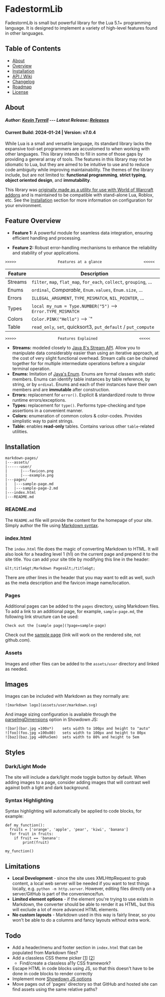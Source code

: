 
# FadestormLib

FadestormLib is small but powerful library for the Lua 5.1+ programming language. It is designed to implement a variety of high-level features found in other languages.

## Table of Contents

- [About](#about)
- [Overview](#feature-overview)
- [Installation](#installation)
- [API / Wiki](https://github.com/KevinTyrrell/FadestormLib/wiki)
- [Changelog](#changelog)
- [Roadmap](#roadmap)
- [License](#license)

## About

##### Author: [Kevin Tyrrell](https://github.com/KevinTyrrell) --- Latest Release: [Releases](https://github.com/KevinTyrrell/FadestormLib/releases/latest)
<!--[[ __VERSION_MARKER__ ]]-->
#### Current Build: 2024-01-24 | Version: v7.0.4

While Lua is a small and versatile language, its standard library lacks the expansive tool-set programmers are accustomed to when working with other languages. This library intends to fill in some of those gaps by providing a general array of tools. The features in this library may not be idiomatic to Lua, but they are aimed to be intuitive to use and to reduce code ambiguity while improving maintainability. The themes of the library include, but are not limited to: **functional programming**, **strict typing**, **object oriented design**, and **immutability**.

This library was [originally made as a utility for use with World of Warcraft addons](https://github.com/KevinTyrrell/WoWProfessionOptimizer) and is maintained to be compatible with stand-alone Lua, Roblox, etc. See the [Installation](#installation) section for more information on configuration for your environment.


## Feature Overview

- **Feature 1:**
  A powerful module for seamless data integration, ensuring efficient handling and processing.

- **Feature 2:**
  Robust error-handling mechanisms to enhance the reliability and stability of your applications.
   
```
>>>>>                   Features at a glance                   <<<<<
```
 
| **Feature** | **Description**                                                      |
|-------------|----------------------------------------------------------------------|
| Streams     | `filter`, `map`, `flat_map`, `for_each`, `collect`, `grouping`, ...  |
| Enums       | `ordinal`, *Comparable*, `Enum.values`, `Enum.size`, ...             |
| Errors      | `ILLEGAL_ARGUMENT`, `TYPE_MISMATCH`, `NIL_POINTER`, ...              |
| Types       | `local my_num = Type.NUMBER("5")` --> `Error.TYPE_MISMATCH`          |
| Colors      | `Color.PINK("Hello")` --> `"|cFFFFC0CBHello|r"`, `complement`        |
| Table       | `read_only`, `set`, quicksort3, `put_default` / `put_compute`        |

```
>>>>>                   Features Explained                   <<<<<
```

- **Streams:** modeled closely to [Java 8's Stream API](https://docs.oracle.com/javase/8/docs/api/java/util/stream/Stream.html). Allow you to manipulate data considerably easier than using an iterative approach, at the cost of very slight functional overhead. Stream calls can be chained together for for multiple intermediate operations before a singular terminal operation.
- **Enums:** Imitation of [Java's Enum](https://docs.oracle.com/javase/8/docs/api/java/lang/Enum.html). Enums are formal classes with static members. Enums can identify table instances by table reference, by string, or by `ordinal`. Enums and each of their instances have their own members and are **immutable** after construction. 
- **Errors:** replacement for `error()`. Explicit & standardized route to throw runtime errors/exceptions.
- **Types:** replacement for `type()`. Performs type-checking and type assertions in a convenient manner.
- **Colors:** enumeration of common colors & color-codes. Provides simplistic way to paint strings.
- **Table:** enables **read-only** tables. Contains various other `table`-related utilities.

## Installation

```
markdown-pages/
|---assets/
|------user/
|	   |---favicon.png
|	   |---example.png
|---pages/
|	|---sample-page.md
|	|---sample-page-2.md
|---index.html
|---README.md
```

### README.md

The `README.md` file will provide the content for the homepage of your site. Simply author the file using [Markdown syntax](https://www.markdownguide.org/basic-syntax/).

### index.html

The `index.html` file does the magic of converting Markdown to HTML. It will also look for a heading level 1 (h1) on the current page and prepend it to the site title. You can add your site title by modifying this line in the header:

```
&lt;title&gt;Markdown Pages&lt;/title&gt;
```

There are other lines in the header that you may want to edit as well, such as the meta description and the favicon image name/location.


### Pages

Additional pages can be added to the `pages` directory, using Markdown files. To add a link to an additional page, for example, `sample-page.md`, the following link structure can be used: 

```
Check out the [sample page](?page=sample-page)
```

Check out the [sample page](?page=sample-page) (link will work on the rendered site, not github.com).

### Assets

Images and other files can be added to the `assets/user` directory and linked as needed. 

## Images

Images can be included with Markdown as they normally are:

```
![markdown logo](assets/user/markdown.svg)
```

And image sizing configuration is available through the [parseImgDimensions](https://showdownjs.com/docs/available-options/#parseimgdimensions) option in Showdown JS:

```
![bar](bar.jpg =100x*)    sets width to 100px and height to "auto"
![foo](foo.jpg =100x80)   sets width to 100px and height to 80px
![baz](baz.jpg =80%x5em)  sets width to 80% and height to 5em
```

## Styles

### Dark/Light Mode

The site will include a dark/light mode toggle button by default. When adding images to a page, consider adding images that will contrast well against both a light and dark background.

### Syntax Highlighting

Syntax highlighting will automatically be applied to code blocks, for example:

```
def my_function():
  fruits = ['orange', 'apple', 'pear', 'kiwi', 'banana']
  for fruit in fruits:
    if fruit == 'banana':
        print(fruit)

my_function()
```

## Limitations

- **Local Development** - since the site uses XMLHttpRequest to grab content, a local web server will be needed if you want to test things locally, e.g. `python -m http.server`. However, editing files directly on a server/GitHub is part of the convenience/fun.
- **Limited element options** - if the element you're trying to use exists in Markdown, the converter should be able to render it as HTML, but this will exclude a lot of more advanced HTML elements.  
- **No custom layouts** - Markdown used in this way is fairly linear, so you won't be able to do a columns and fancy layouts without extra work.

## Todo

- Add a header/menu and footer section in `index.html` that can be populated from Markdown files?
- Add a classless CSS theme picker [[1](https://github.com/dohliam/dropin-minimal-css)] [[2](https://github.com/dandalpiaz/classless-css-picker)]
    - Find/create a classless a11y CSS framework?
- Escape HTML in code blocks using JS, so that this doesn't have to be done in code blocks to render correctly
- Implement more [Showdown JS options](https://github.com/showdownjs/showdown/wiki/Showdown-Options)
- Move pages out of 'pages' directory so that GitHub and hosted site can find assets using the same relative paths?
